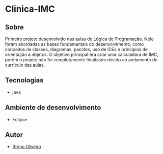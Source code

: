 # Clinica-IMC
## Sobre
Primeiro projeto desenvolvido nas aulas de Lógica de Programação.
Nele foram abordadas as bases fundamentais do desenvolvimento, como conceitos de classes, diagramas, pacotes, uso de IDEs e princípios de orientação a objetos.
O objetivo principal era criar uma calculadora de IMC, porém o projeto não foi completamente finalizado devido ao andamento do currículo das aulas.
## Tecnologias
- java
## Ambiente de desenvolvimento
- Eclipse
## Autor
- [Breno Oliveira](https://www.linkedin.com/in/breno-oliveira-assis-reis-203010351/)
